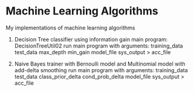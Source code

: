 # Machine Learning Algorithms
My implementations of machine learning algorithms
1. Decision Tree classifier using information gain
   main program: DecisionTreeUtil02
   run main program with arguments: training_data test_data max_depth min_gain model_file sys_output > acc_file
   
2. Naive Bayes trainer with Bernoulli model and Multinomial model with add-delta smoothing
   run main program with arguments: training_data test_data class_prior_delta cond_prob_delta model_file sys_output > acc_file

